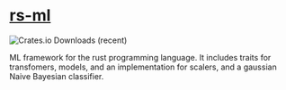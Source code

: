 # [rs-ml](docs.rs/rs-ml/latest/rs_ml)

![Crates.io Downloads (recent)](https://img.shields.io/crates/dr/rs-ml)

ML framework for the rust programming language. It includes traits for
transfomers, models, and an implementation for scalers, and a gaussian Naive
Bayesian classifier.
